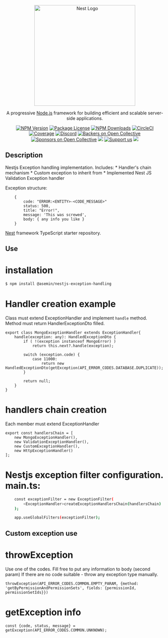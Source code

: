 <p align="center">
  <a href="http://nestjs.com/" target="blank"><img src="https://nestjs.com/img/logo_text.svg" width="320" alt="Nest Logo" /></a>
</p>

[circleci-image]: https://img.shields.io/circleci/build/github/nestjs/nest/master?token=abc123def456
[circleci-url]: https://circleci.com/gh/nestjs/nest

  <p align="center">A progressive <a href="http://nodejs.org" target="_blank">Node.js</a> framework for building efficient and scalable server-side applications.</p>
    <p align="center">
<a href="https://www.npmjs.com/~nestjscore" target="_blank"><img src="https://img.shields.io/npm/v/@nestjs/core.svg" alt="NPM Version" /></a>
<a href="https://www.npmjs.com/~nestjscore" target="_blank"><img src="https://img.shields.io/npm/l/@nestjs/core.svg" alt="Package License" /></a>
<a href="https://www.npmjs.com/~nestjscore" target="_blank"><img src="https://img.shields.io/npm/dm/@nestjs/common.svg" alt="NPM Downloads" /></a>
<a href="https://circleci.com/gh/nestjs/nest" target="_blank"><img src="https://img.shields.io/circleci/build/github/nestjs/nest/master" alt="CircleCI" /></a>
<a href="https://coveralls.io/github/nestjs/nest?branch=master" target="_blank"><img src="https://coveralls.io/repos/github/nestjs/nest/badge.svg?branch=master#9" alt="Coverage" /></a>
<a href="https://discord.gg/G7Qnnhy" target="_blank"><img src="https://img.shields.io/badge/discord-online-brightgreen.svg" alt="Discord"/></a>
<a href="https://opencollective.com/nest#backer" target="_blank"><img src="https://opencollective.com/nest/backers/badge.svg" alt="Backers on Open Collective" /></a>
<a href="https://opencollective.com/nest#sponsor" target="_blank"><img src="https://opencollective.com/nest/sponsors/badge.svg" alt="Sponsors on Open Collective" /></a>
  <a href="https://paypal.me/kamilmysliwiec" target="_blank"><img src="https://img.shields.io/badge/Donate-PayPal-ff3f59.svg"/></a>
    <a href="https://opencollective.com/nest#sponsor"  target="_blank"><img src="https://img.shields.io/badge/Support%20us-Open%20Collective-41B883.svg" alt="Support us"></a>
  <a href="https://twitter.com/nestframework" target="_blank"><img src="https://img.shields.io/twitter/follow/nestframework.svg?style=social&label=Follow"></a>
</p>
  <!--[![Backers on Open Collective](https://opencollective.com/nest/backers/badge.svg)](https://opencollective.com/nest#backer)
  [![Sponsors on Open Collective](https://opencollective.com/nest/sponsors/badge.svg)](https://opencollective.com/nest#sponsor)-->

## Description

Nestjs Exception handling implementation.
Includes: 
    * Handler's chain mechanism
    * Custom exception to inherit from
    * Implemented Nest JS Validation Exception handler

Exception structure: 
```
    {
        code: "ERROR:<ENTITY>-<CODE_MESSAGE>"
        status: 500,
        title: "Error!",
        message: 'This was screwed',
        body: { any info you like }
    }
```

[Nest](https://github.com/nestjs/nest) framework TypeScript starter repository.

## Use

# installation
```bash
$ npm install @asemin/nestjs-exception-handling
```

# Handler creation example
Class must extend ExceptionHandler and implement `handle` method. Method must return HandlerExceptionDto filled.
```
export class MongoExceptionHandler extends ExceptionHandler{
    handle(exception: any): HandledExceptionDto {
        if ( !(exception instanceof MongoError) )
            return this.next?.handle(exception);

        switch (exception.code) {
            case 11000:
                return new HandledExceptionDto(getException(API_ERROR_CODES.DATABASE.DUPLICATE));
        }

        return null;
    }
}
```

# handlers chain creation
Each member must extend ExceptionHandler
```
export const handlersChain = [
    new MongoExceptionHandler(),
    new ValidationExceptionHandler(),
    new CustomExceptionHandler(),
    new HttpExceptionHandler()
];
```

# Nestjs exception filter configuration. main.ts:
```bash
    const exceptionFilter = new ExceptionFilter(
        <ExceptionHandler>createExceptionHandlersChain(handlersChain)
    );

    app.useGlobalFilters(exceptionFilter);
```

## Custom exception use

# throwException
Use one of the codes. Fill free to put any information to body (second param)
If there are no code suitable - throw any exception type manually.
```
throwException(API_ERROR_CODES.COMMON.EMPTY_PARAM, {method: 'getByPermissionAndPermissionSets', fields: {permissionId, permissionSetIds}})
```

# getException info
```
const {code, status, message} = getException(API_ERROR_CODES.COMMON.UNKNOWN);
```
